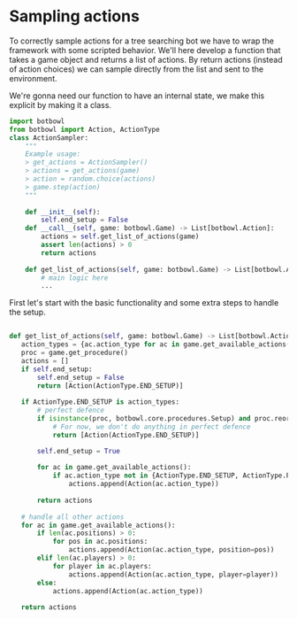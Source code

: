 # Sampling actions

To correctly sample actions for a tree searching bot we have to wrap the 
framework with some scripted behavior. We'll here develop a function that 
takes a game object and returns a list of actions. By return actions (instead of 
action choices) we can sample directly from the list and sent to the environment. 

We're gonna need our function to have an internal state, we make this explicit by 
making it a class. 
 

```python
import botbowl 
from botbowl import Action, ActionType
class ActionSampler: 
    """ 
    Example usage: 
    > get_actions = ActionSampler() 
    > actions = get_actions(game) 
    > action = random.choice(actions)
    > game.step(action)
    """
    
    def __init__(self):
        self.end_setup = False 
    def __call__(self, game: botbowl.Game) -> List[botbowl.Action]:
        actions = self.get_list_of_actions(game) 
        assert len(actions) > 0 
        return actions      
 
    def get_list_of_actions(self, game: botbowl.Game) -> List[botbowl.Action]:
        # main logic here
        ... 
```


First let's start with the basic functionality and some extra steps to handle the setup. 

 ```python

def get_list_of_actions(self, game: botbowl.Game) -> List[botbowl.Action]:
    action_types = {ac.action_type for ac in game.get_available_actions()}
    proc = game.get_procedure()
    actions = [] 
    if self.end_setup: 
        self.end_setup = False 
        return [Action(ActionType.END_SETUP)] 
    
    if ActionType.END_SETUP is action_types: 
        # perfect defence
        if isinstance(proc, botbowl.core.procedures.Setup) and proc.reorganise:
            # For now, we don't do anything in perfect defence 
            return [Action(ActionType.END_SETUP)] 

        self.end_setup = True 
        
        for ac in game.get_available_actions(): 
            if ac.action_type not in {ActionType.END_SETUP, ActionType.PLACE_PLAYER}:
                actions.append(Action(ac.action_type)) 
        
        return actions
        
    # handle all other actions
    for ac in game.get_available_actions(): 
        if len(ac.positions) > 0: 
            for pos in ac.positions: 
                actions.append(Action(ac.action_type, position=pos))
        elif len(ac.players) > 0: 
            for player in ac.players: 
                actions.append(Action(ac.action_type, player=player))
        else: 
            actions.append(Action(ac.action_type))
    
    return actions 

```



